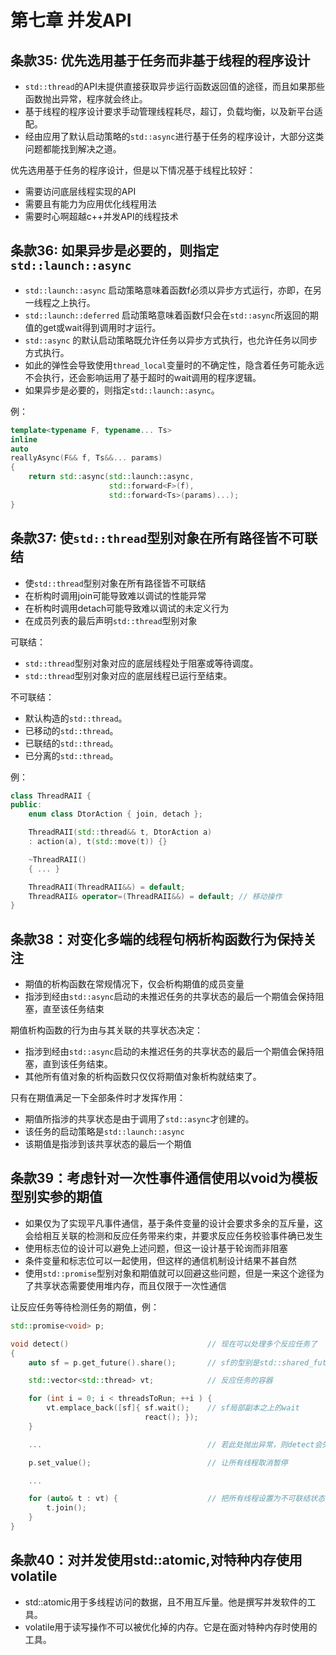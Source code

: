 # 第七章 并发API
## 条款35: 优先选用基于任务而非基于线程的程序设计
- `std::thread`的API未提供直接获取异步运行函数返回值的途径，而且如果那些函数抛出异常，程序就会终止。
- 基于线程的程序设计要求手动管理线程耗尽，超订，负载均衡，以及新平台适配。
- 经由应用了默认启动策略的`std::async`进行基于任务的程序设计，大部分这类问题都能找到解决之道。

优先选用基于任务的程序设计，但是以下情况基于线程比较好：

- 需要访问底层线程实现的API
- 需要且有能力为应用优化线程用法
- 需要时心啊超越c++并发API的线程技术



## 条款36: 如果异步是必要的，则指定`std::launch::async`
- `std::launch::async` 启动策略意味着函数f必须以异步方式运行，亦即，在另一线程之上执行。
- `std::launch::deferred` 启动策略意味着函数f只会在`std::async`所返回的期值的get或wait得到调用时才运行。
- `std::async` 的默认启动策略既允许任务以异步方式执行，也允许任务以同步方式执行。
- 如此的弹性会导致使用`thread_local`变量时的不确定性，隐含着任务可能永远不会执行，还会影响运用了基于超时的wait调用的程序逻辑。
- 如果异步是必要的，则指定`std::launch::async`。

例：

```c++
template<typename F, typename... Ts>
inline
auto
reallyAsync(F&& f, Ts&&... params)
{
    return std::async(std::launch::async,
                      std::forward<F>(f),
                      std::forward<Ts>(params)...);
}
```



## 条款37: 使`std::thread`型别对象在所有路径皆不可联结
- 使`std::thread`型别对象在所有路径皆不可联结
- 在析构时调用join可能导致难以调试的性能异常
- 在析构时调用detach可能导致难以调试的未定义行为
- 在成员列表的最后声明`std::thread`型别对象

可联结：
- `std::thread`型别对象对应的底层线程处于阻塞或等待调度。
- `std::thread`型别对象对应的底层线程已运行至结束。

不可联结：
- 默认构造的`std::thread`。
- 已移动的`std::thread`。
- 已联结的`std::thread`。
- 已分离的`std::thread`。

例：

```c++
class ThreadRAII {
public:
    enum class DtorAction { join, detach };

    ThreadRAII(std::thread&& t, DtorAction a)
    : action(a), t(std::move(t)) {}

    ~ThreadRAII()
    { ... }

    ThreadRAII(ThreadRAII&&) = default;
    ThreadRAII& operator=(ThreadRAII&&) = default; // 移动操作
}
```



## 条款38：对变化多端的线程句柄析构函数行为保持关注
- 期值的析构函数在常规情况下，仅会析构期值的成员变量
- 指涉到经由`std::async`启动的未推迟任务的共享状态的最后一个期值会保持阻塞，直至该任务结束

期值析构函数的行为由与其关联的共享状态决定：

- 指涉到经由`std::async`启动的未推迟任务的共享状态的最后一个期值会保持阻塞，直到该任务结束。
- 其他所有值对象的析构函数只仅仅将期值对象析构就结束了。

只有在期值满足一下全部条件时才发挥作用：

- 期值所指涉的共享状态是由于调用了`std::async`才创建的。
- 该任务的启动策略是`std::launch::async`
- 该期值是指涉到该共享状态的最后一个期值



## 条款39：考虑针对一次性事件通信使用以void为模板型别实参的期值
- 如果仅为了实现平凡事件通信，基于条件变量的设计会要求多余的互斥量，这会给相互关联的检测和反应任务带来约束，并要求反应任务校验事件确已发生
- 使用标志位的设计可以避免上述问题，但这一设计基于轮询而非阻塞
- 条件变量和标志位可以一起使用，但这样的通信机制设计结果不甚自然
- 使用`std::promise`型别对象和期值就可以回避这些问题，但是一来这个途径为了共享状态需要使用堆内存，而且仅限于一次性通信

让反应任务等待检测任务的期值，例：

```c++
std::promise<void> p;

void detect()                               // 现在可以处理多个反应任务了
{
    auto sf = p.get_future().share();       // sf的型别是std::shared_future<void>

    std::vector<std::thread> vt;            // 反应任务的容器

    for (int i = 0; i < threadsToRun; ++i ) {
        vt.emplace_back([sf]{ sf.wait();    // sf局部副本之上的wait
                              react(); });
    }

    ...                                     // 若此处抛出异常，则detect会失去响应

    p.set_value();                          // 让所有线程取消暂停

    ...

    for (auto& t : vt) {                    // 把所有线程设置为不可联结状态
        t.join();
    }
}
```



## 条款40：对并发使用std::atomic,对特种内存使用volatile
- std::atomic用于多线程访问的数据，且不用互斥量。他是撰写并发软件的工具。
- volatile用于读写操作不可以被优化掉的内存。它是在面对特种内存时使用的工具。




